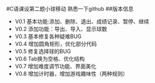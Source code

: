 #C语课设第二题小球移动
熟悉一下github
##版本信息                                                          
- V0.1 基本功能:添加、删除、退出、成绩记录、暂停、继续     
- V0.2 添加功能：导出、导入、显示球数                          
- V0.3 基本修复各种疑难BUG       
- V0.4 增加圆角矩形，优化部分代码                                   
- V0.5 修复选择球的BUG      
- V0.6 Tab换为空格、优化结构
- V0.7 增加难度调节功能、界面美化
- V0.8 增加计时器，增加游戏趣味性（两种规则）       



